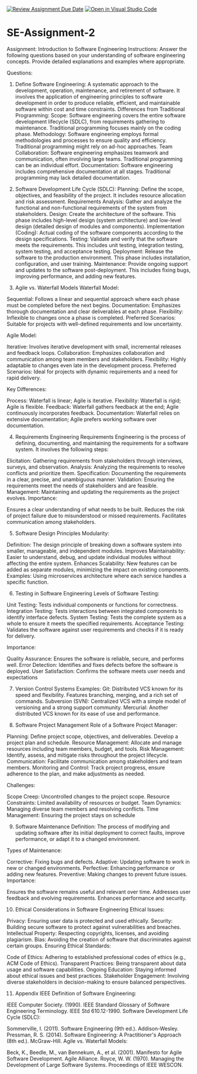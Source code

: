 [![Review Assignment Due Date](https://classroom.github.com/assets/deadline-readme-button-24ddc0f5d75046c5622901739e7c5dd533143b0c8e959d652212380cedb1ea36.svg)](https://classroom.github.com/a/-ucQIGTc)
[![Open in Visual Studio Code](https://classroom.github.com/assets/open-in-vscode-718a45dd9cf7e7f842a935f5ebbe5719a5e09af4491e668f4dbf3b35d5cca122.svg)](https://classroom.github.com/online_ide?assignment_repo_id=15180771&assignment_repo_type=AssignmentRepo)
# SE-Assignment-2
Assignment: Introduction to Software Engineering
Instructions:
Answer the following questions based on your understanding of software engineering concepts. Provide detailed explanations and examples where appropriate.

Questions:
1. Define Software Engineering:
A systematic approach to the development, operation, maintenance, and retirement of software. It involves the application of engineering principles to software development in order to produce reliable, efficient, and maintainable software within cost and time constraints.
Differences from Traditional Programming:
Scope: Software engineering covers the entire software development lifecycle (SDLC), from requirements gathering to maintenance. Traditional programming focuses mainly on the coding phase.
Methodology: Software engineering employs formal methodologies and processes to ensure quality and efficiency. Traditional programming might rely on ad-hoc approaches.
Team Collaboration: Software engineering emphasizes teamwork and communication, often involving large teams. Traditional programming can be an individual effort.
Documentation: Software engineering includes comprehensive documentation at all stages. Traditional programming may lack detailed documentation.

2. Software Development Life Cycle (SDLC):
Planning: Define the scope, objectives, and feasibility of the project. It includes resource allocation and risk assessment.
Requirements Analysis: Gather and analyze the functional and non-functional requirements of the system from stakeholders.
Design: Create the architecture of the software. This phase includes high-level design (system architecture) and low-level design (detailed design of modules and components).
Implementation (Coding): Actual coding of the software components according to the design specifications.
Testing: Validate and verify that the software meets the requirements. This includes unit testing, integration testing, system testing, and acceptance testing.
Deployment: Release the software to the production environment. This phase includes installation, configuration, and user training.
Maintenance: Provide ongoing support and updates to the software post-deployment. This includes fixing bugs, improving performance, and adding new features.

3. Agile vs. Waterfall Models
Waterfall Model:

Sequential: Follows a linear and sequential approach where each phase must be completed before the next begins.
Documentation: Emphasizes thorough documentation and clear deliverables at each phase.
Flexibility: Inflexible to changes once a phase is completed.
Preferred Scenarios: Suitable for projects with well-defined requirements and low uncertainty.

Agile Model:

Iterative: Involves iterative development with small, incremental releases and feedback loops.
Collaboration: Emphasizes collaboration and communication among team members and stakeholders.
Flexibility: Highly adaptable to changes even late in the development process.
Preferred Scenarios: Ideal for projects with dynamic requirements and a need for rapid delivery.

Key Differences:

Process: Waterfall is linear; Agile is iterative.
Flexibility: Waterfall is rigid; Agile is flexible.
Feedback: Waterfall gathers feedback at the end; Agile continuously incorporates feedback.
Documentation: Waterfall relies on extensive documentation; Agile prefers working software over documentation.

4. Requirements Engineering
Requirements Engineering is the process of defining, documenting, and maintaining the requirements for a software system. It involves the following steps:

Elicitation: Gathering requirements from stakeholders through interviews, surveys, and observation.
Analysis: Analyzing the requirements to resolve conflicts and prioritize them.
Specification: Documenting the requirements in a clear, precise, and unambiguous manner.
Validation: Ensuring the requirements meet the needs of stakeholders and are feasible.
Management: Maintaining and updating the requirements as the project evolves.
Importance:

Ensures a clear understanding of what needs to be built.
Reduces the risk of project failure due to misunderstood or missed requirements.
Facilitates communication among stakeholders.

5. Software Design Principles
Modularity:

Definition: The design principle of breaking down a software system into smaller, manageable, and independent modules.
Improves Maintainability: Easier to understand, debug, and update individual modules without affecting the entire system.
Enhances Scalability: New features can be added as separate modules, minimizing the impact on existing components.
Examples: Using microservices architecture where each service handles a specific function.

6. Testing in Software Engineering
Levels of Software Testing:

Unit Testing: Tests individual components or functions for correctness.
Integration Testing: Tests interactions between integrated components to identify interface defects.
System Testing: Tests the complete system as a whole to ensure it meets the specified requirements.
Acceptance Testing: Validates the software against user requirements and checks if it is ready for delivery.

Importance:

Quality Assurance: Ensures the software is reliable, secure, and performs well.
Error Detection: Identifies and fixes defects before the software is deployed.
User Satisfaction: Confirms the software meets user needs and expectations

7. Version Control Systems
Examples:
Git: Distributed VCS known for its speed and flexibility. Features branching, merging, and a rich set of commands.
Subversion (SVN): Centralized VCS with a simple model of versioning and a strong support community.
Mercurial: Another distributed VCS known for its ease of use and performance.

8. Software Project Management
Role of a Software Project Manager:

Planning: Define project scope, objectives, and deliverables. Develop a project plan and schedule.
Resource Management: Allocate and manage resources including team members, budget, and tools.
Risk Management: Identify, assess, and mitigate risks throughout the project lifecycle.
Communication: Facilitate communication among stakeholders and team members.
Monitoring and Control: Track project progress, ensure adherence to the plan, and make adjustments as needed.

Challenges:

Scope Creep: Uncontrolled changes to the project scope.
Resource Constraints: Limited availability of resources or budget.
Team Dynamics: Managing diverse team members and resolving conflicts.
Time Management: Ensuring the project stays on schedule

9. Software Maintenance
Definition: The process of modifying and updating software after its initial deployment to correct faults, improve performance, or adapt it to a changed environment.

Types of Maintenance:

Corrective: Fixing bugs and defects.
Adaptive: Updating software to work in new or changed environments.
Perfective: Enhancing performance or adding new features.
Preventive: Making changes to prevent future issues.
Importance:

Ensures the software remains useful and relevant over time.
Addresses user feedback and evolving requirements.
Enhances performance and security.

10. Ethical Considerations in Software Engineering
Ethical Issues:

Privacy: Ensuring user data is protected and used ethically.
Security: Building secure software to protect against vulnerabilities and breaches.
Intellectual Property: Respecting copyrights, licenses, and avoiding plagiarism.
Bias: Avoiding the creation of software that discriminates against certain groups.
Ensuring Ethical Standards:

Code of Ethics: Adhering to established professional codes of ethics (e.g., ACM Code of Ethics).
Transparent Practices: Being transparent about data usage and software capabilities.
Ongoing Education: Staying informed about ethical issues and best practices.
Stakeholder Engagement: Involving diverse stakeholders in decision-making to ensure balanced perspectives.

11. Appendix
IEEE Definition of Software Engineering:

IEEE Computer Society. (1990). IEEE Standard Glossary of Software Engineering Terminology. IEEE Std 610.12-1990.
Software Development Life Cycle (SDLC):

Sommerville, I. (2011). Software Engineering (9th ed.). Addison-Wesley.
Pressman, R. S. (2014). Software Engineering: A Practitioner's Approach (8th ed.). McGraw-Hill.
Agile vs. Waterfall Models:

Beck, K., Beedle, M., van Bennekum, A., et al. (2001). Manifesto for Agile Software Development. Agile Alliance.
Royce, W. W. (1970). Managing the Development of Large Software Systems. Proceedings of IEEE WESCON.
